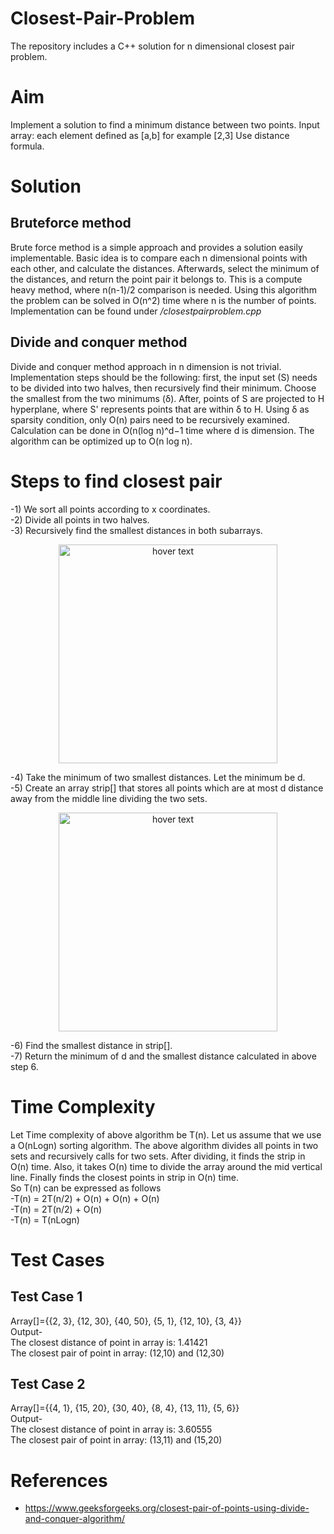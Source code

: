 # Closest-Pair-Problem
The repository includes a C++ solution for n dimensional closest pair problem.

# Aim
Implement a solution to find a minimum distance between two points.
Input array: each element defined as [a,b] for example [2,3]
Use distance formula.

# Solution
## Bruteforce method
Brute force method is a simple approach and provides a solution easily implementable. Basic idea is to compare each n dimensional points with each other, and calculate the distances. Afterwards, select the minimum of the distances, and return the point pair it belongs to. This is a compute heavy method, where n(n-1)/2 comparison is needed. Using this algorithm the problem can be solved in O(n^2) time where n is the number of points. Implementation can be found under */closestpairproblem.cpp*

## Divide and conquer method
Divide and conquer method approach in n dimension is not trivial. Implementation steps should be the following: first, the input set (S) needs to be divided into two halves, then recursively find their minimum. Choose the smallest from the two minimums (δ). After, points of S are projected to H hyperplane, where S' represents points that are within δ to H. Using δ as sparsity condition, only O(n) pairs need to be recursively examined. Calculation can be done in O(n(log n)^d−1 time where d is dimension. The algorithm can be optimized up to O(n log n).

# Steps to find closest pair
-1) We sort all points according to x coordinates.<br>
-2) Divide all points in two halves.<br>
-3) Recursively find the smallest distances in both subarrays.<br>
<p align="center">
  <img src="https://media.geeksforgeeks.org/wp-content/uploads/mindis.png" width="350" title="hover text">
</p>
-4) Take the minimum of two smallest distances. Let the minimum be d.<br> 
-5) Create an array strip[] that stores all points which are at most d distance away from the middle line dividing the two sets.<br>
<p align="center">
  <img src="https://media.geeksforgeeks.org/wp-content/uploads/closepair.png" width="350" title="hover text">
</p>
-6) Find the smallest distance in strip[]. <br>
-7) Return the minimum of d and the smallest distance calculated in above step 6.<br>

# Time Complexity
Let Time complexity of above algorithm be T(n). Let us assume that we use a O(nLogn) sorting algorithm. The above algorithm divides all points in two sets and recursively calls for two sets.
After dividing, it finds the strip in O(n) time. Also, it takes O(n) time to divide the  array around the mid vertical line. Finally finds the closest points in strip in O(n) time.<br> 
So T(n) can be expressed as follows<br> 
-T(n) = 2T(n/2) + O(n) + O(n) + O(n) <br>
-T(n) = 2T(n/2) + O(n) <br>
-T(n) = T(nLogn)<br>



# Test Cases
## Test Case 1
Array[]={{2, 3}, {12, 30}, {40, 50}, {5, 1}, {12, 10}, {3, 4}}<br>
Output-<br>
The closest distance of point in array is: 1.41421<br>
The closest pair of point in array: (12,10) and (12,30)<br>

## Test Case 2
Array[]={{4, 1}, {15, 20}, {30, 40}, {8, 4}, {13, 11}, {5, 6}}<br>
Output-<br>
The closest distance of point in array is: 3.60555<br>
The closest pair of point in array: (13,11) and (15,20)<br>

# References
- https://www.geeksforgeeks.org/closest-pair-of-points-using-divide-and-conquer-algorithm/
